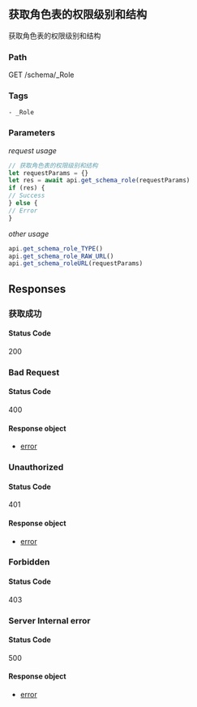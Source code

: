 ## 获取角色表的权限级别和结构

获取角色表的权限级别和结构
### Path
GET /schema/_Role

### Tags
    - _Role
### Parameters


*request usage*
```javascript
// 获取角色表的权限级别和结构
let requestParams = {}
let res = await api.get_schema_role(requestParams)
if (res) {
// Success
} else {
// Error
}
```
*other usage*
```javascript
api.get_schema_role_TYPE()
api.get_schema_role_RAW_URL()
api.get_schema_roleURL(requestParams)
```

## Responses
### 获取成功

#### Status Code
200



### Bad Request

#### Status Code
400


#### Response object
* [error](../models/error.md)

### Unauthorized

#### Status Code
401


#### Response object
* [error](../models/error.md)

### Forbidden

#### Status Code
403



### Server Internal error

#### Status Code
500


#### Response object
* [error](../models/error.md)

